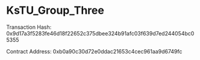 # KsTU_Group_Three

Transaction Hash: 0x9d17a3f5283fe46d18f22652c375dbee324b91afc03f639d7ed244054bc05355

Contract Address: 0xb0a90c30d72e0ddac21653c4cec961aa9d6749fc